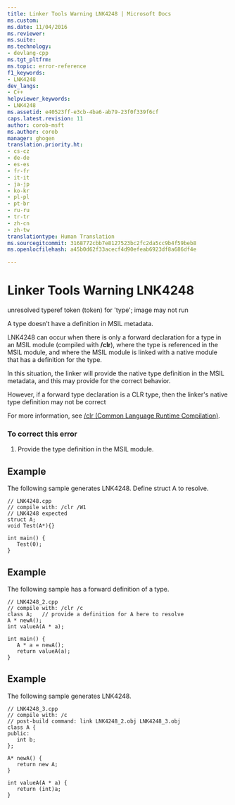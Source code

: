 ```yaml
---
title: Linker Tools Warning LNK4248 | Microsoft Docs
ms.custom: 
ms.date: 11/04/2016
ms.reviewer: 
ms.suite: 
ms.technology:
- devlang-cpp
ms.tgt_pltfrm: 
ms.topic: error-reference
f1_keywords:
- LNK4248
dev_langs:
- C++
helpviewer_keywords:
- LNK4248
ms.assetid: e40523ff-e3cb-4ba6-ab79-23f0f339f6cf
caps.latest.revision: 11
author: corob-msft
ms.author: corob
manager: ghogen
translation.priority.ht:
- cs-cz
- de-de
- es-es
- fr-fr
- it-it
- ja-jp
- ko-kr
- pl-pl
- pt-br
- ru-ru
- tr-tr
- zh-cn
- zh-tw
translationtype: Human Translation
ms.sourcegitcommit: 3168772cbb7e8127523bc2fc2da5cc9b4f59beb8
ms.openlocfilehash: a45b0d62f33acecf4d90efeab6923df8a686df4e

---
```

# Linker Tools Warning LNK4248
unresolved typeref token (token) for 'type'; image may not run  
  
 A type doesn’t have a definition in MSIL metadata.  
  
 LNK4248 can occur when there is only a forward declaration for a type in an MSIL module (compiled with **/clr**), where the type is referenced in the MSIL module, and where the MSIL module is linked with a native module that has a definition for the type.  
  
 In this situation, the linker will provide the native type definition in the MSIL metadata, and this may provide for the correct behavior.  
  
 However, if a forward type declaration is a CLR type, then the linker's native type definition may not be correct  
  
 For more information, see [/clr (Common Language Runtime Compilation)](../../build/reference/clr-common-language-runtime-compilation.md).  
  
### To correct this error  
  
1.  Provide the type definition in the MSIL module.  
  
## Example  
 The following sample generates LNK4248. Define struct A to resolve.  
  
```  
// LNK4248.cpp  
// compile with: /clr /W1  
// LNK4248 expected  
struct A;  
void Test(A*){}  
  
int main() {  
   Test(0);  
}  
```  
  
## Example  
 The following sample has a forward definition of a type.  
  
```  
// LNK4248_2.cpp  
// compile with: /clr /c  
class A;   // provide a definition for A here to resolve  
A * newA();  
int valueA(A * a);  
  
int main() {  
   A * a = newA();  
   return valueA(a);  
}  
```  
  
## Example  
 The following sample generates LNK4248.  
  
```  
// LNK4248_3.cpp  
// compile with: /c  
// post-build command: link LNK4248_2.obj LNK4248_3.obj  
class A {  
public:   
   int b;  
};  
  
A* newA() {  
   return new A;  
}  
  
int valueA(A * a) {  
   return (int)a;  
}  
```


<!--HONumber=Jan17_HO2-->


